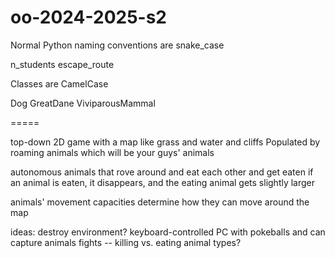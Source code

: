 # oo-2024-2025-s2

Normal Python naming conventions are snake_case

n_students
escape_route

Classes are CamelCase

Dog
GreatDane
ViviparousMammal





=====

top-down 2D game with a map like grass and water and cliffs
Populated by roaming animals
which will be your guys' animals

autonomous animals that rove around
and eat each other and get eaten
if an animal is eaten, it disappears,
and the eating animal gets slightly larger

animals' movement capacities determine how they can move around the map

ideas:
destroy environment?
keyboard-controlled PC with pokeballs and can capture animals
fights -- killing vs. eating
animal types?

